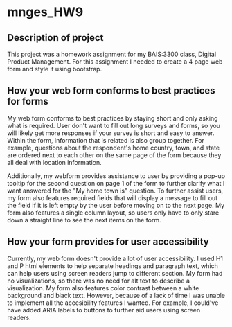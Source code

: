 # mnges_HW9

## Description of project

This project was a homework assignment for my BAIS:3300 class, Digital Product Management. For this assignment I needed to create a 4 page web form and style it using bootstrap.

## How your web form conforms to best practices for forms

My web form conforms to best practices by staying short and only asking what is required. User don't want to fill out long surveys and forms, so you will likely get more responses if your survey is short and easy to answer. Within the form, information that is related is also group together. For example, questions about the respondent's home country, town, and state are ordered next to each other on the same page of the form because they all deal with location information.

Additionally, my webform provides assistance to user by providing a pop-up tooltip for the second question on page 1 of the form to further clarify what I want answered for the "My home town is" question. To further assist users, my form also features required fields that will display a message to fill out the field if it is left empty by the user before moving on to the next page. My form also features a single column layout, so users only have to only stare down a straight line to see the next items on the form.

## How your form provides for user accessibility

Currently, my web form doesn't provide a lot of user accessibility. I used H1 and P html elements to help separate headings and paragraph text, which can help users using screen readers jump to different section. My form had no visualizations, so there was no need for alt text to describe a visualization. My form also features color contrast between a white background and black text. However, because of a lack of time I was unable to implement all the accesibility features I wanted. For example, I could've have added ARIA labels to buttons to further aid users using screen readers.
